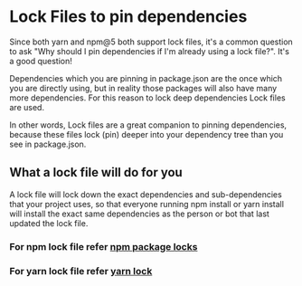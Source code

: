# Lock Files to pin dependencies
Since both yarn and npm@5 both support lock files, it's a common question to ask "Why should I pin dependencies if I'm already using a lock file?". It's a good question!

Dependencies which you are pinning in package.json are the once which you are directly using, but in reality those packages will also have many more dependencies. For this reason to lock deep dependencies Lock files are used.

In other words, Lock files are a great companion to pinning dependencies, because these files lock (pin) deeper into your dependency tree than you see in package.json.

## What a lock file will do for you
A lock file will lock down the exact dependencies and sub-dependencies that your project uses, so that everyone running npm install or yarn install will install the exact same dependencies as the person or bot that last updated the lock file.

### For npm lock file refer [npm package locks](https://docs.npmjs.com/files/package-locks)
### For yarn lock file refer [yarn lock](https://yarnpkg.com/lang/en/docs/yarn-lock/)
